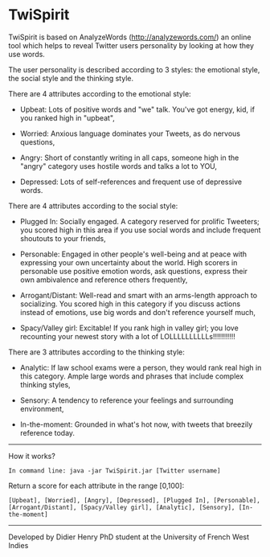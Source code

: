 # TwiSpirit
TwiSpirit is based on AnalyzeWords (http://analyzewords.com/) an online tool which helps to reveal Twitter users personality by looking at how they use words.

The user personality is described according to 3 styles: the emotional style, the social style and the thinking style.

There are 4 attributes according to the emotional style:

- Upbeat: Lots of positive words and "we" talk. You've got energy, kid, if you ranked high in "upbeat",
  
- Worried: Anxious language dominates your Tweets, as do nervous questions,
 
- Angry: Short of constantly writing in all caps, someone high in the "angry" category uses hostile words and talks a lot to YOU,
 
- Depressed: Lots of self-references and frequent use of depressive words.

There are 4 attributes according to the social style:

- Plugged In: Socially engaged. A category reserved for prolific Tweeters; you scored high in this area if you use social words and include frequent shoutouts to your friends,

- Personable: Engaged in other people's well-being and at peace with expressing your own uncertainty about the world. High scorers in personable use positive emotion words, ask questions, express their own ambivalence and reference others frequently,

- Arrogant/Distant: Well-read and smart with an arms-length approach to socializing. You scored high in this category if you discuss actions instead of emotions, use big words and don't reference yourself much,

- Spacy/Valley girl: Excitable! If you rank high in valley girl; you love recounting your newest story with a lot of LOLLLLLLLLLLs!!!!!!!!!!!


There are 3 attributes according to the thinking style:

- Analytic: If law school exams were a person, they would rank real high in this category. Ample large words and phrases that include complex thinking styles,

- Sensory: A tendency to reference your feelings and surrounding environment,

- In-the-moment: Grounded in what's hot now, with tweets that breezily reference today.

----------------------------------------------

How it works?

    In command line: java -jar TwiSpirit.jar [Twitter username]

Return a score for each attribute in the range [0,100]:

    [Upbeat], [Worried], [Angry], [Depressed], [Plugged In], [Personable], [Arrogant/Distant], [Spacy/Valley girl], [Analytic], [Sensory], [In-the-moment]

----------------------------------------------

Developed by Didier Henry PhD student at the University of French West Indies
